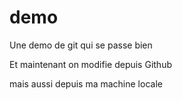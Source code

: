 # demo
Une demo de git qui se passe bien

Et maintenant on modifie depuis Github

mais aussi depuis ma machine locale

